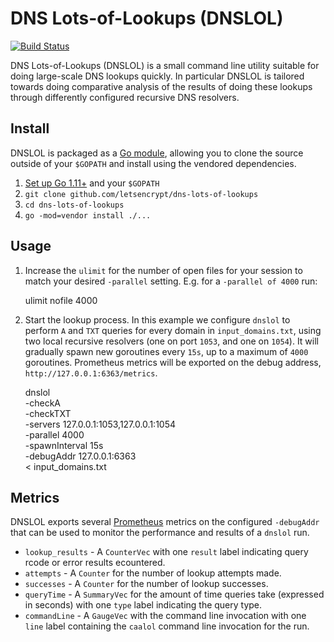 # DNS Lots-of-Lookups (DNSLOL)

[![Build Status](https://travis-ci.org/letsencrypt/dns-lots-of-lookups.svg?branch=master)](https://travis-ci.org/letsencrypt/dns-lots-of-lookups)

DNS Lots-of-Lookups (DNSLOL) is a small command line utility suitable for doing
large-scale DNS lookups quickly. In particular DNSLOL is tailored towards doing
comparative analysis of the results of doing these lookups through differently
configured recursive DNS resolvers.

## Install

DNSLOL is packaged as a [Go module](https://github.com/golang/go/wiki/Modules),
allowing you to clone the source outside of your `$GOPATH` and install using the
vendored dependencies.

1. [Set up Go 1.11+](https://golang.org/doc/install) and your `$GOPATH`
1. `git clone github.com/letsencrypt/dns-lots-of-lookups`
1. `cd dns-lots-of-lookups`
1. `go -mod=vendor install ./...`

## Usage

1. Increase the `ulimit` for the number of open files for your session to match
   your desired `-parallel` setting. E.g. for a `-parallel of 4000` run:

   ulimit nofile 4000

1. Start the lookup process. In this example we configure `dnslol` to perform `A`
   and `TXT` queries for every domain in `input_domains.txt`, using two local
   recursive resolvers (one on port `1053`, and one on `1054`). It will
   gradually spawn new goroutines every `15s`, up to a maximum of `4000`
   goroutines. Prometheus metrics will be exported on the debug address,
   `http://127.0.0.1:6363/metrics`.

   dnslol \
    -checkA \
    -checkTXT \
    -servers 127.0.0.1:1053,127.0.0.1:1054 \
    -parallel 4000 \
    -spawnInterval 15s \
    -debugAddr 127.0.0.1:6363 \
    < input_domains.txt

## Metrics

DNSLOL exports several [Prometheus](https://prometheus.io/) metrics on the configured `-debugAddr` that can be used to monitor the performance and results of a `dnslol` run.

* `lookup_results` - A `CounterVec` with one `result` label indicating query
   rcode or error results ecountered.
* `attempts` - A `Counter` for the number of lookup attempts made.
* `successes` - A `Counter` for the number of lookup successes.
* `queryTime` - A `SummaryVec` for the amount of time queries take (expressed in
   seconds) with one `type` label indicating the query type.
* `commandLine` - A `GaugeVec` with the command line invocation with one `line`
   label containing the `caalol` command line invocation for the run.
